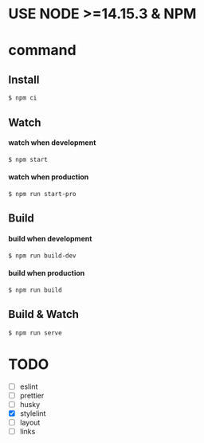 # USE NODE >=14.15.3 & NPM

# command

## Install

```shell script
$ npm ci
```

## Watch

#### watch when development

```shell script
$ npm start
```

#### watch when production

```shell script
$ npm run start-pro
```

## Build

#### build when development

```shell script
$ npm run build-dev
```

#### build when production

```shell script
$ npm run build
```

## Build & Watch

```shell script
$ npm run serve
```

# TODO

- [ ] eslint
- [ ] prettier
- [ ] husky
- [x] stylelint
- [ ] layout
- [ ] links
